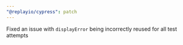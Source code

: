 ```yaml
---
"@replayio/cypress": patch
---
```


Fixed an issue with `displayError` being incorrectly reused for all test attempts
